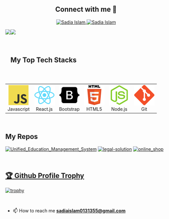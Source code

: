 <h2 align="center">Connect with me 🚀</h2>

<p align="center">
  <a href="https://www.linkedin.com/in/sadia-islam-7726851b5" target="blank">
    <img align="center" src="https://img.icons8.com/color/48/000000/linkedin-circled.png" alt="Sadia Islam" height="40" width="40" />
  </a>
  <a href="https://www.facebook.com/profile.php?id=100015585754024&mibextid=ZbWKwL" target="blank">
    <img align="center" src="https://img.icons8.com/fluent/48/000000/facebook-new.png" alt="Sadia Islam" height="40" width="40" />
  </a>
</p>

<div>
  <img height="170" align="left" src="https://github-readme-stats-sigma-five.vercel.app/api?username=sadia213&count_private=true&include_all_commits=true&theme=highcontrast&bg_color=0,000000,130F40" />
  
  <img src="https://github-readme-stats-sigma-five.vercel.app/api/top-langs/?username=sadia213&layout=compact&theme=highcontrast&bg_color=0,000000,130F40&margin-w=200" />
</div>
<br>
<br>

<h2>My Top Tech Stacks</h2>
<table>
  <tr>
    <td align="center">
      <img alt="javascript" height=64px src="https://raw.githubusercontent.com/devicons/devicon/master/icons/javascript/javascript-original.svg">
      <br>Javascript
    </td>
    <td align="center">
      <img alt="react" height=64px src="https://raw.githubusercontent.com/devicons/devicon/master/icons/react/react-original.svg">
      <br>React.js
    </td>
    <td align="center">
      <img alt="bootstrap" height=64px src="https://raw.githubusercontent.com/devicons/devicon/master/icons/bootstrap/bootstrap-plain.svg">
      <br>Bootstrap
    </td>
    <td align="center">
      <img alt="html5" height=64px src="https://raw.githubusercontent.com/devicons/devicon/master/icons/html5/html5-original-wordmark.svg">
      <br>HTML5
    </td>
    <td align="center">
      <img alt="nodejs" height=64px src="https://raw.githubusercontent.com/devicons/devicon/master/icons/nodejs/nodejs-original.svg">
      <br>Node.js
    </td>
    <td align="center">
      <img alt="git" height=64px src="https://raw.githubusercontent.com/devicons/devicon/master/icons/git/git-original.svg">
      <br>Git
    </td>
  </tr>
</table>

<br/>

<h2>My Repos</h2>

[![Unified_Education_Management_System](https://github-readme-stats-sigma-five.vercel.app/api/pin/?username=sadia213&repo=Unified_Education_Management_System&show_owner=true)](https://github.com/sadia213/Unified_Education_Management_System)
[![legal-solution](https://github-readme-stats-sigma-five.vercel.app/api/pin/?username=sadia213&repo=legal-solution&show_owner=true)](https://github.com/sadia213/legal-solution)
[![online_shop](https://github-readme-stats-sigma-five.vercel.app/api/pin/?username=sadia213&repo=online_shop&show_owner=true)](https://github.com/sadia213/online_shop)

<br />

<a href="https://github.com/sadia213/github-profile-trophy">
   <h2>🏆 Github Profile Trophy</h2>
</a>

[![trophy](https://github-profile-trophy.vercel.app/?username=sadia213&theme=juicyfresh&no-frame=true&no-bg=true&margin-w=100)](https://github.com/ryo-ma/github-profile-trophy)

<br>

- 📫 How to reach me **sadiaislam0131355@gmail.com**


<!--
**sadia213/sadia213** is a ✨ _special_ ✨ repository because its `README.md` (this file) appears on your GitHub profile.

Here are some ideas to get you started:

- 🔭 I’m currently working on ...
- 🌱 I’m currently learning ...
- 👯 I’m looking to collaborate on ...
- 🤔 I’m looking for help with ...
- 💬 Ask me about ...
- 📫 How to reach me: ...
- 😄 Pronouns: ...
- ⚡ Fun fact: ...
-->
